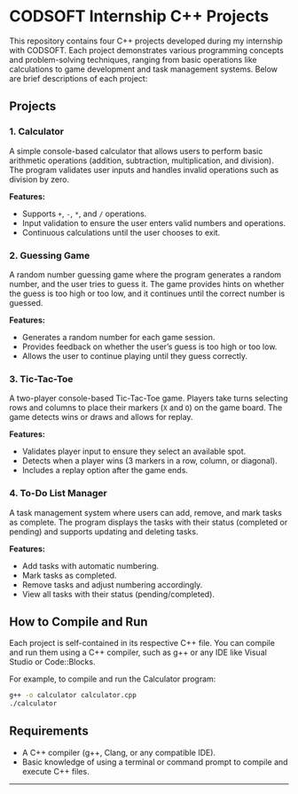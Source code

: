 # CODSOFT Internship C++ Projects

This repository contains four C++ projects developed during my internship with CODSOFT. Each project demonstrates various programming concepts and problem-solving techniques, ranging from basic operations like calculations to game development and task management systems. Below are brief descriptions of each project:

## Projects

### 1. Calculator
A simple console-based calculator that allows users to perform basic arithmetic operations (addition, subtraction, multiplication, and division). The program validates user inputs and handles invalid operations such as division by zero.

**Features:**
- Supports `+`, `-`, `*`, and `/` operations.
- Input validation to ensure the user enters valid numbers and operations.
- Continuous calculations until the user chooses to exit.

### 2. Guessing Game
A random number guessing game where the program generates a random number, and the user tries to guess it. The game provides hints on whether the guess is too high or too low, and it continues until the correct number is guessed.

**Features:**
- Generates a random number for each game session.
- Provides feedback on whether the user’s guess is too high or too low.
- Allows the user to continue playing until they guess correctly.

### 3. Tic-Tac-Toe
A two-player console-based Tic-Tac-Toe game. Players take turns selecting rows and columns to place their markers (`X` and `O`) on the game board. The game detects wins or draws and allows for replay.

**Features:**
- Validates player input to ensure they select an available spot.
- Detects when a player wins (3 markers in a row, column, or diagonal).
- Includes a replay option after the game ends.

### 4. To-Do List Manager
A task management system where users can add, remove, and mark tasks as complete. The program displays the tasks with their status (completed or pending) and supports updating and deleting tasks.

**Features:**
- Add tasks with automatic numbering.
- Mark tasks as completed.
- Remove tasks and adjust numbering accordingly.
- View all tasks with their status (pending/completed).

## How to Compile and Run
Each project is self-contained in its respective C++ file. You can compile and run them using a C++ compiler, such as g++ or any IDE like Visual Studio or Code::Blocks.

For example, to compile and run the Calculator program:
```bash
g++ -o calculator calculator.cpp
./calculator
```

## Requirements
- A C++ compiler (g++, Clang, or any compatible IDE).
- Basic knowledge of using a terminal or command prompt to compile and execute C++ files.

---
